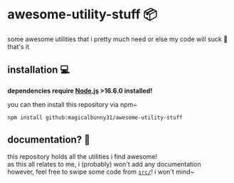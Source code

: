 # awesome-utility-stuff 📦
some awesome utilities that i pretty much need or else my code will suck 🐾
<br>
that's it


## installation 💻

**dependencies require [Node.js](https://nodejs.org "https://nodejs.org 🔗") >16.6.0 installed!**

you can then install this repository via npm~

```sh
npm install github:magicalbunny31/awesome-utility-stuff
```


## documentation? 📔
this repository holds all the utilities i find awesome!
<br>
as this all relates to me, i (probably) won't add any documentation
<br>
however, feel free to swipe some code from [`src/`](./src)! i won't mind~